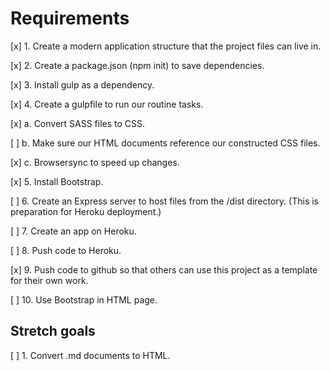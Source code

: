 # Requirements 

[x] 1. Create a modern application structure that the project files can live in.

[x] 2. Create a package.json (npm init) to save dependencies.

[x] 3. Install gulp as a dependency.

[x] 4. Create a gulpfile to run our routine tasks.

[x]   a. Convert SASS files to CSS.

[ ]   b. Make sure our HTML documents reference our constructed CSS files.

[x]   c. Browsersync to speed up changes.

[x] 5. Install Bootstrap.

[ ] 6. Create an Express server to host files from the /dist directory. (This is preparation for Heroku deployment.)

[ ] 7. Create an app on Heroku.

[ ] 8. Push code to Heroku.

[x] 9. Push code to github so that others can use this project as a template for their own work.

[ ] 10. Use Bootstrap in HTML page.


## Stretch goals

[ ] 1. Convert .md documents to HTML.


